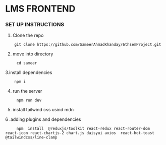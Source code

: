 # LMS  FRONTEND
### SET UP INSTRUCTIONS
1. Clone the repo
``` 
    git clone https://github.com/SameerAhmadKhanday/6thsemProject.git

```

2. move into directory

```
     cd sameer
```

3.install dependencies

```
    npm i
```

4. run the server

```
     npm run dev
```

5. install tailwind css usind mdn

6 .adding plugins and dependencies

``` 
     npm  install  @reduxjs/toolkit react-redux react-router-dom react-icon react-chartjs-2 chart.js daisyui axios  react-hot-toast @tailwindcss/line-clamp

```
